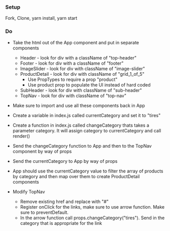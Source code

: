 ### Setup
Fork, Clone, yarn install, yarn start

### Do
* Take the html out of the App component and put in separate components
  * Header - look for div with a className of "top-header"
  * Footer - look for div with a className of "footer"
  * ImageSlider - look for div with className of "image-slider"
  * ProductDetail - look for div with className of
 "grid_1_of_5"
    * Use PropTypes to require a prop "product"
    * Use product prop to populate the UI instead of hard coded
  * SubHeader - look for div with className of "sub-header"
  * TopNav - look for div with className of "top-nav"
* Make sure to import and use all these components back in App
* Create a variable in index.js called currentCategory and set it to "tires"
* Create a function in index.js called changeCategory thats takes a parameter category. It will assign category to currentCategory and call render()

* Send the changeCategory function to App and then to the TopNav component by way of props

* Send the currentCategory to App by way of props

* App should use the currentCategory value to filter the array of products by category and then map over them to create ProductDetail components

* Modify TopNav
  * Remove existing href and replace with "#"
  * Register onClick for the links, make sure to use arrow function. Make sure to preventDefault.
  * In the arrow function call props.changeCategory("tires"). Send in the category that is appropriate for the link
